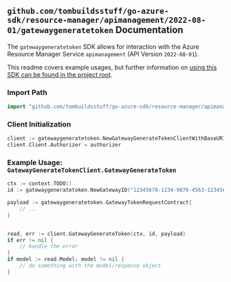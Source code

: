 
## `github.com/tombuildsstuff/go-azure-sdk/resource-manager/apimanagement/2022-08-01/gatewaygeneratetoken` Documentation

The `gatewaygeneratetoken` SDK allows for interaction with the Azure Resource Manager Service `apimanagement` (API Version `2022-08-01`).

This readme covers example usages, but further information on [using this SDK can be found in the project root](https://github.com/tombuildsstuff/go-azure-sdk/tree/main/docs).

### Import Path

```go
import "github.com/tombuildsstuff/go-azure-sdk/resource-manager/apimanagement/2022-08-01/gatewaygeneratetoken"
```


### Client Initialization

```go
client := gatewaygeneratetoken.NewGatewayGenerateTokenClientWithBaseURI("https://management.azure.com")
client.Client.Authorizer = authorizer
```


### Example Usage: `GatewayGenerateTokenClient.GatewayGenerateToken`

```go
ctx := context.TODO()
id := gatewaygeneratetoken.NewGatewayID("12345678-1234-9876-4563-123456789012", "example-resource-group", "serviceValue", "gatewayIdValue")

payload := gatewaygeneratetoken.GatewayTokenRequestContract{
	// ...
}


read, err := client.GatewayGenerateToken(ctx, id, payload)
if err != nil {
	// handle the error
}
if model := read.Model; model != nil {
	// do something with the model/response object
}
```

